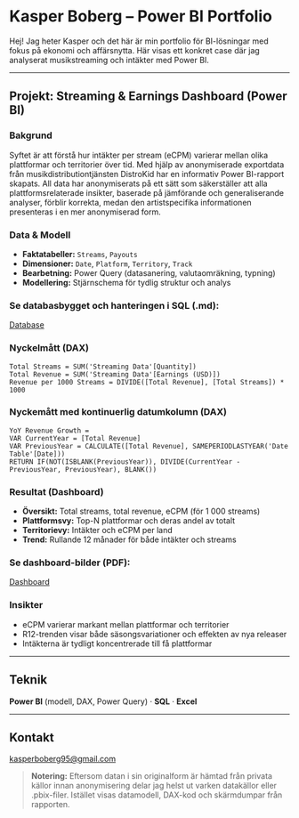 # Kasper Boberg – Power BI Portfolio

Hej! Jag heter Kasper och det här är min portfolio för BI-lösningar med fokus på ekonomi och affärsnytta. Här visas ett konkret case där jag analyserat musikstreaming och intäkter med Power BI. 

---

## Projekt: Streaming & Earnings Dashboard (Power BI)

### Bakgrund
Syftet är att förstå hur intäkter per stream (eCPM) varierar mellan olika plattformar och territorier över tid. Med hjälp av anonymiserade exportdata från musikdistributiontjänsten DistroKid har en informativ Power BI-rapport skapats. All data har anonymiserats på ett sätt som säkerställer att alla plattformsrelaterade insikter, baserade på jämförande och generaliserande analyser, förblir korrekta, medan den artistspecifika informationen presenteras i en mer anonymiserad form. 

### Data & Modell
- **Faktatabeller:** `Streams`, `Payouts`
- **Dimensioner:** `Date`, `Platform`, `Territory`, `Track`
- **Bearbetning:** Power Query (datasanering, valutaomräkning, typning)
- **Modellering:** Stjärnschema för tydlig struktur och analys

### Se databasbygget och hanteringen i SQL (.md): 
[Database](Power-BI-Portfolio/Streaming-Data-Dashboard/Database/img_readme.md)

### Nyckelmått (DAX)
```DAX
Total Streams = SUM('Streaming Data'[Quantity])
Total Revenue = SUM('Streaming Data'[Earnings (USD)])
Revenue per 1000 Streams = DIVIDE([Total Revenue], [Total Streams]) * 1000
```

###  Nyckemått med kontinuerlig datumkolumn (DAX)
```DAX
YoY Revenue Growth = 
VAR CurrentYear = [Total Revenue]
VAR PreviousYear = CALCULATE([Total Revenue], SAMEPERIODLASTYEAR('Date Table'[Date]))
RETURN IF(NOT(ISBLANK(PreviousYear)), DIVIDE(CurrentYear - PreviousYear, PreviousYear), BLANK())
```

### Resultat (Dashboard)
- **Översikt:** Total streams, total revenue, eCPM (för 1 000 streams)
- **Plattformsvy:** Top-N plattformar och deras andel av totalt
- **Territorievy:** Intäkter och eCPM per land
- **Trend:** Rullande 12 månader för både intäkter och streams

### Se dashboard-bilder (PDF): 
[Dashboard](Power-BI-Portfolio/Streaming-Data-Dashboard/Power-BI/Streaming_Data_Dashboards.pdf)

### Insikter
- eCPM varierar markant mellan plattformar och territorier
- R12-trenden visar både säsongsvariationer och effekten av nya releaser
- Intäkterna är tydligt koncentrerade till få plattformar

---

## Teknik
**Power BI** (modell, DAX, Power Query) · **SQL** · **Excel**

---

## Kontakt
kasperboberg95@gmail.com

> **Notering:** Eftersom datan i sin originalform är hämtad från privata källor innan anonymisering delar jag helst ut varken datakällor eller .pbix-filer. Istället visas datamodell, DAX-kod och skärmdumpar från rapporten.
